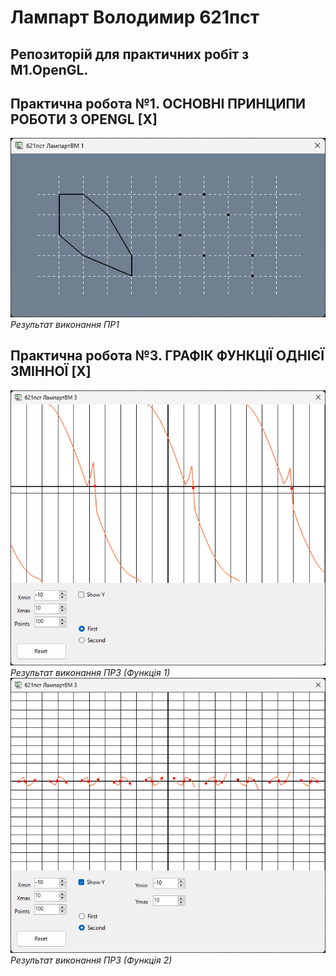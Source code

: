 # Лампарт Володимир 621пст
## Репозиторій для практичних робіт з M1.OpenGL.
 
## Практична робота №1. ОСНОВНІ ПРИНЦИПИ РОБОТИ З OPENGL [X]
![Результат виконання ПР1](screenshots/pr1.png)
*Результат виконання ПР1*

## Практична робота №3. ГРАФІК ФУНКЦІЇ ОДНІЄЇ ЗМІННОЇ [X]
![Результат виконання ПР3 1](screenshots/pr2_1.png)
*Результат виконання ПР3 (Функція 1)*
![Результат виконання ПР3 2](screenshots/pr2_2.png)
*Результат виконання ПР3 (Функція 2)*
